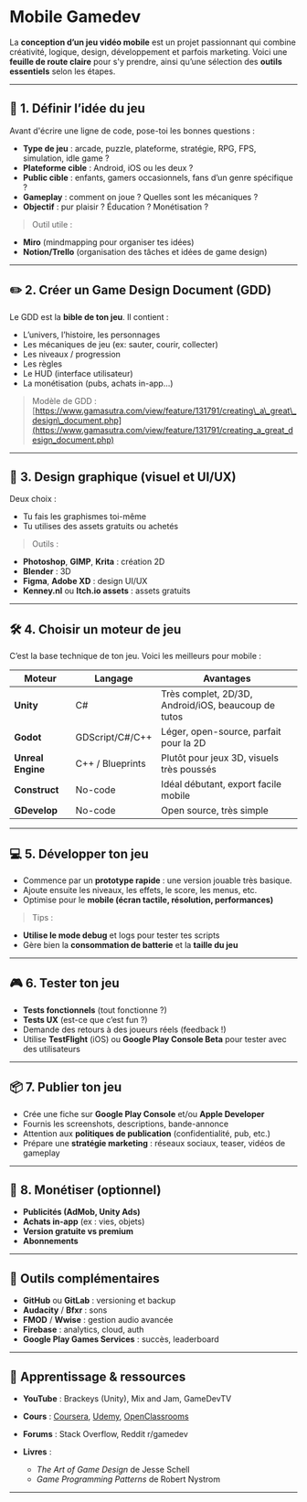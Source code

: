 # Mobile Gamedev

La **conception d’un jeu vidéo mobile** est un projet passionnant qui combine créativité, logique, design, développement et parfois marketing. 
Voici une **feuille de route claire** pour s'y prendre, ainsi qu’une sélection des **outils essentiels** selon les étapes.

---

## 🧠 1. **Définir l’idée du jeu**

Avant d'écrire une ligne de code, pose-toi les bonnes questions :

* **Type de jeu** : arcade, puzzle, plateforme, stratégie, RPG, FPS, simulation, idle game ?
* **Plateforme cible** : Android, iOS ou les deux ?
* **Public cible** : enfants, gamers occasionnels, fans d’un genre spécifique ?
* **Gameplay** : comment on joue ? Quelles sont les mécaniques ?
* **Objectif** : pur plaisir ? Éducation ? Monétisation ?

> Outil utile :

* **Miro** (mindmapping pour organiser tes idées)
* **Notion/Trello** (organisation des tâches et idées de game design)

---

## ✏️ 2. **Créer un Game Design Document (GDD)**

Le GDD est la **bible de ton jeu**. Il contient :

* L’univers, l’histoire, les personnages
* Les mécaniques de jeu (ex: sauter, courir, collecter)
* Les niveaux / progression
* Les règles
* Le HUD (interface utilisateur)
* La monétisation (pubs, achats in-app...)

> Modèle de GDD : [https://www.gamasutra.com/view/feature/131791/creating\_a\_great\_design\_document.php](https://www.gamasutra.com/view/feature/131791/creating_a_great_design_document.php)

---

## 🎨 3. **Design graphique (visuel et UI/UX)**

Deux choix :

* Tu fais les graphismes toi-même
* Tu utilises des assets gratuits ou achetés

> Outils :

* **Photoshop**, **GIMP**, **Krita** : création 2D
* **Blender** : 3D
* **Figma**, **Adobe XD** : design UI/UX
* **Kenney.nl** ou **Itch.io assets** : assets gratuits

---

## 🛠️ 4. **Choisir un moteur de jeu**

C’est la base technique de ton jeu. Voici les meilleurs pour mobile :

| Moteur            | Langage          | Avantages                                           |
| ----------------- | ---------------- | --------------------------------------------------- |
| **Unity**         | C#               | Très complet, 2D/3D, Android/iOS, beaucoup de tutos |
| **Godot**         | GDScript/C#/C++  | Léger, open-source, parfait pour la 2D              |
| **Unreal Engine** | C++ / Blueprints | Plutôt pour jeux 3D, visuels très poussés           |
| **Construct**     | No-code          | Idéal débutant, export facile mobile                |
| **GDevelop**      | No-code          | Open source, très simple                            |

---

## 💻 5. **Développer ton jeu**

* Commence par un **prototype rapide** : une version jouable très basique.
* Ajoute ensuite les niveaux, les effets, le score, les menus, etc.
* Optimise pour le **mobile (écran tactile, résolution, performances)**

> Tips :

* **Utilise le mode debug** et logs pour tester tes scripts
* Gère bien la **consommation de batterie** et la **taille du jeu**

---

## 🎮 6. **Tester ton jeu**

* **Tests fonctionnels** (tout fonctionne ?)
* **Tests UX** (est-ce que c’est fun ?)
* Demande des retours à des joueurs réels (feedback !)
* Utilise **TestFlight** (iOS) ou **Google Play Console Beta** pour tester avec des utilisateurs

---

## 📦 7. **Publier ton jeu**

* Crée une fiche sur **Google Play Console** et/ou **Apple Developer**
* Fournis les screenshots, descriptions, bande-annonce
* Attention aux **politiques de publication** (confidentialité, pub, etc.)
* Prépare une **stratégie marketing** : réseaux sociaux, teaser, vidéos de gameplay

---

## 💸 8. **Monétiser (optionnel)**

* **Publicités (AdMob, Unity Ads)**
* **Achats in-app** (ex : vies, objets)
* **Version gratuite vs premium**
* **Abonnements**

---

## 🔧 Outils complémentaires

* **GitHub** ou **GitLab** : versioning et backup
* **Audacity** / **Bfxr** : sons
* **FMOD** / **Wwise** : gestion audio avancée
* **Firebase** : analytics, cloud, auth
* **Google Play Games Services** : succès, leaderboard

---

## 🧪 Apprentissage & ressources

* **YouTube** : Brackeys (Unity), Mix and Jam, GameDevTV
* **Cours** : [Coursera](https://coursera.org), [Udemy](https://udemy.com), [OpenClassrooms](https://openclassrooms.com)
* **Forums** : Stack Overflow, Reddit r/gamedev
* **Livres** :

  * *The Art of Game Design* de Jesse Schell
  * *Game Programming Patterns* de Robert Nystrom

---
